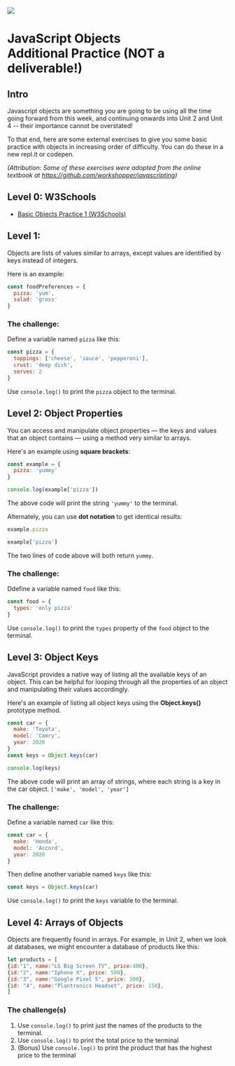 ![](https://i.imgur.com/hGEeDR1.png)

# JavaScript Objects<br> Additional Practice (NOT a deliverable!)

## Intro

Javascript objects are something you are going to be using all the time going forward from this week, and continuing onwards 
into Unit 2 and Unit 4 -- their importance cannot be overstated!

To that end, here are some external exercises to give you some basic practice with objects in increasing order of difficulty. You can do these in a new repl.it or codepen.

<i>(Attribution: Some of these exercises were adopted from the online textbook at https://github.com/workshopper/javascripting)</i>

## Level 0: W3Schools
<ul>
  <li><a href="https://www.w3schools.com/js/exercise_js.asp?filename=exercise_js_objects1">Basic Objects Practice 1 (W3Schools)</a></li>
</ul>

## Level 1:

Objects are lists of values similar to arrays, except values are identified by keys instead of integers.

Here is an example:

```js
const foodPreferences = {
  pizza: 'yum',
  salad: 'gross'
}
```

### The challenge:

Define a variable named `pizza` like this:

```js
const pizza = {
  toppings: ['cheese', 'sauce', 'pepperoni'],
  crust: 'deep dish',
  serves: 2
}
```

Use `console.log()` to print the `pizza` object to the terminal.


## Level 2: Object Properties

You can access and manipulate object properties –– the keys and values that an object contains –– using a method very similar to arrays.

Here's an example using **square brackets**:

```js
const example = {
  pizza: 'yummy'
}

console.log(example['pizza'])
```

The above code will print the string `'yummy'` to the terminal.

Alternately, you can use **dot notation** to get identical results:

```js
example.pizza

example['pizza']
```

The two lines of code above will both return `yummy`.

### The challenge:

Ddefine a variable named `food` like this:

```js
const food = {
  types: 'only pizza'
}
```

Use `console.log()` to print the `types` property of the `food` object to the terminal.

## Level 3: Object Keys

JavaScript provides a native way of listing all the available keys of an object. This can be helpful for looping through all the properties of an object and manipulating their values accordingly.

Here's an example of listing all object keys using the **Object.keys()**
prototype method.

```js
const car = {
  make: 'Toyota',
  model: 'Camry',
  year: 2020
}
const keys = Object.keys(car)

console.log(keys)
```

The above code will print an array of strings, where each string is a key in the car object. `['make', 'model', 'year']`

### The challenge:

Define a variable named `car` like this:

```js
const car = {
  make: 'Honda',
  model: 'Accord',
  year: 2020
}
```

Then define another variable named `keys` like this:
```js
const keys = Object.keys(car)
```

Use `console.log()` to print the `keys` variable to the terminal.

## Level 4: Arrays of Objects

Objects are frequently found in arrays. For example, in Unit 2, when we look at databases, we might encounter a database of products like this:

```js
let products = [
{id:"1", name:"LG Big Screen TV", price:400},
{id:"2", name:"Iphone X", price: 500},
{id:"3", name:"Google Pixel 5", price: 300},
{id: "4", name:"Plantronics Headset", price: 150},
]
```

### The challenge(s)


1. Use `console.log()` to print just the names of the products to the terminal.</li>
1. Use `console.log()` to print the total price to the terminal</li>
1. (Bonus) Use `console.log()` to print the product that has the highest price to the terminal</li>

